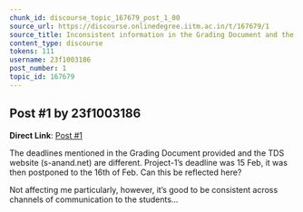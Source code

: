 ```yaml
---
chunk_id: discourse_topic_167679_post_1_00
source_url: https://discourse.onlinedegree.iitm.ac.in/t/167679/1
source_title: Inconsistent information in the Grading Document and the website
content_type: discourse
tokens: 111
username: 23f1003186
post_number: 1
topic_id: 167679
---
```


## Post #1 by 23f1003186

**Direct Link**: [Post #1](https://discourse.onlinedegree.iitm.ac.in/t/167679/1)

The deadlines mentioned in the Grading Document provided and the TDS website (s-anand.net) are different. Project-1’s deadline was 15 Feb, it was then postponed to the 16th of Feb. Can this be reflected here?

Not affecting me particularly, however, it’s good to be consistent across channels of communication to the students…
